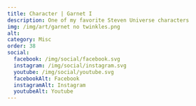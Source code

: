 ```yaml
---
title: Character | Garnet I
description: One of my favorite Steven Universe characters
img: /img/art/garnet no twinkles.png
alt: 
category: Misc
order: 38
social:
  facebook: /img/social/facebook.svg
  instagram: /img/social/instagram.svg
  youtube: /img/social/youtube.svg
  facebookAlt: Facebook
  instagramAlt: Instagram
  youtubeAlt: Youtube
---
```

